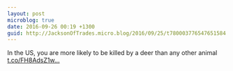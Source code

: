 ```yaml
---
layout: post
microblog: true
date: 2016-09-26 00:19 +1300
guid: http://JacksonOfTrades.micro.blog/2016/09/25/t780003776547651584.html
---
```

In the US, you are more likely to be killed by a deer than any other animal [t.co/FH8AdsZ1w...](https://t.co/FH8AdsZ1ws)
